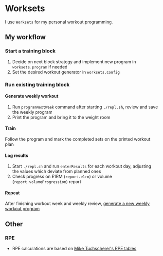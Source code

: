 # Worksets

I use `Worksets` for my personal workout programming.

## My workflow

### Start a training block

1. Decide on next block strategy and implement new program in `worksets.program` if needed
2. Set the desired workout generator in `worksets.Config`

### Run existing training block

#### Generate weekly workout

1. Run `programNextWeek` command after starting `./repl.sh`, review and save the weekly program
2. Print the program and bring it to the weight room

#### Train

Follow the program and mark the completed sets on the printed workout plan

#### Log results

1. Start `./repl.sh` and run `enterResults` for each workout day, adjusting the values which deviate
from planned ones
2. Check progress on E1RM (`report.e1rm`) or volume (`report.volumeProgression`) report

#### Repeat

After finishing workout week and weekly review, [generate a new weekly workout program](#generate-weekly-workout)

## Other

### RPE

- RPE calculations are based on [Mike Tuchscherer's RPE tables](https://articles.reactivetrainingsystems.com/2015/11/29/beginning-rts/)
